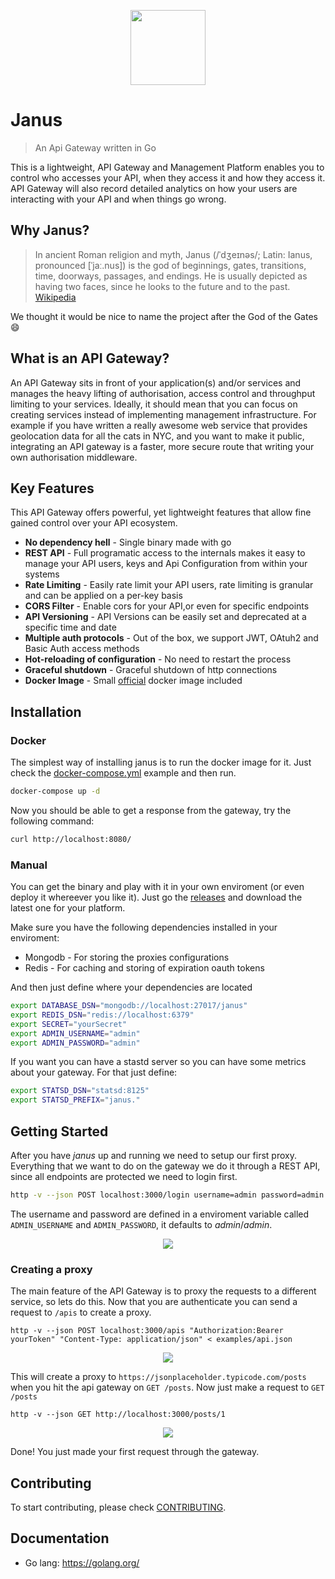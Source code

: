 <p align="center">
  <a href="https://hellofresh.com">
    <img width="120" src="https://www.hellofresh.de/images/hellofresh/press/HelloFresh_Logo.png">
  </a>
</p>

# Janus

> An Api Gateway written in Go

This is a lightweight, API Gateway and Management Platform enables you to control who accesses your API, 
when they access it and how they access it. API Gateway will also record detailed analytics on how your 
users are interacting with your API and when things go wrong. 

## Why Janus?

> In ancient Roman religion and myth, Janus (/ˈdʒeɪnəs/; Latin: Ianus, pronounced [ˈjaː.nus]) is the god of beginnings, 
gates, transitions, time, doorways, passages, and endings. He is usually depicted as having two faces, since he 
looks to the future and to the past. [Wikipedia](https://en.wikipedia.org/wiki/Janus)

We thought it would be nice to name the project after the God of the Gates :smile:

## What is an API Gateway?

An API Gateway sits in front of your application(s) and/or services and manages the heavy lifting of authorisation, 
access control and throughput limiting to your services. Ideally, it should mean that you can focus on creating 
services instead of implementing management infrastructure. For example if you have written a really awesome 
web service that provides geolocation data for all the cats in NYC, and you want to make it public, 
integrating an API gateway is a faster, more secure route that writing your own authorisation middleware.

## Key Features

This API Gateway offers powerful, yet lightweight features that allow fine gained control over your API ecosystem.

* **No dependency hell** - Single binary made with go
* **REST API** - Full programatic access to the internals makes it easy to manage your API users, keys and Api Configuration from within your systems
* **Rate Limiting** - Easily rate limit your API users, rate limiting is granular and can be applied on a per-key basis
* **CORS Filter** - Enable cors for your API,or even for specific endpoints
* **API Versioning** - API Versions can be easily set and deprecated at a specific time and date
* **Multiple auth protocols** - Out of the box, we support JWT, OAtuh2 and Basic Auth access methods
* **Hot-reloading of configuration** - No need to restart the process
* **Graceful shutdown** - Graceful shutdown of http connections
* **Docker Image** - Small [official](https://quay.io/repository/hellofresh/janus) docker image included

## Installation

### Docker

The simplest way of installing janus is to run the docker image for it. Just check the [docker-compose.yml](ci/assets/docker-compose.yml)
example and then run.

```sh
docker-compose up -d
```

Now you should be able to get a response from the gateway, try the following command:

```sh
curl http://localhost:8080/
```

### Manual

You can get the binary and play with it in your own enviroment (or even deploy it whereever you like it).
Just go the [releases](https://github.com/hellofresh/janus/releases) and download the latest one for your platform.

Make sure you have the following dependencies installed in your enviroment:
 - Mongodb - For storing the proxies configurations
 - Redis - For caching and storing of expiration oauth tokens

And then just define where your dependencies are located

```sh
export DATABASE_DSN="mongodb://localhost:27017/janus"
export REDIS_DSN="redis://localhost:6379"
export SECRET="yourSecret"
export ADMIN_USERNAME="admin"
export ADMIN_PASSWORD="admin"
```

If you want you can have a stastd server so you can have some metrics about your gateway. For that just define:

```sh
export STATSD_DSN="statsd:8125"
export STATSD_PREFIX="janus."
```

## Getting Started

After you have *janus* up and running we need to setup our first proxy. Everything that we want to do on the gateway 
we do it through a REST API, since all endpoints are protected we need to login first.

```sh
http -v --json POST localhost:3000/login username=admin password=admin
```

The username and password are defined in a enviroment variable called `ADMIN_USERNAME` and `ADMIN_PASSWORD`, it defaults to *admin*/*admin*.

<p align="center">
  <a href="http://g.recordit.co/dDjkyDKobL.gif">
    <img src="http://g.recordit.co/dDjkyDKobL.gif">
  </a>
</p>


### Creating a proxy

The main feature of the API Gateway is to proxy the requests to a different service, so lets do this.
Now that you are authenticate you can send a request to `/apis` to create a proxy.

```
http -v --json POST localhost:3000/apis "Authorization:Bearer yourToken" "Content-Type: application/json" < examples/api.json
```

<p align="center">
  <a href="http://g.recordit.co/Hi7SX8s5IA.gif">
    <img src="http://g.recordit.co/Hi7SX8s5IA.gif">
  </a>
</p>

This will create a proxy to `https://jsonplaceholder.typicode.com/posts` when you hit the api gateway on `GET /posts`.
Now just make a request to `GET /posts`

```
http -v --json GET http://localhost:3000/posts/1
```
<p align="center">
  <a href="http://g.recordit.co/vufeMjwEfg.gif">
    <img src="http://g.recordit.co/vufeMjwEfg.gif">
  </a>
</p>

Done! You just made your first request through the gateway.

## Contributing

To start contributing, please check [CONTRIBUTING](CONTRIBUTING.md).

## Documentation
* Go lang: https://golang.org/
